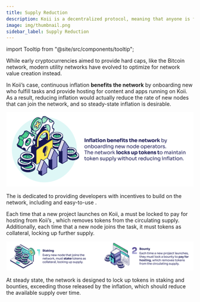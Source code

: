```yaml
---
title: Supply Reduction
description: Koii is a decentralized protocol, meaning that anyone is free to fork the code and build their own version for a specific purpose.
image: img/thumbnail.png
sidebar_label: Supply Reduction
---
```


import Tooltip from "@site/src/components/tooltip";

While early cryptocurrencies aimed to provide hard caps, like the Bitcoin network, modern utility networks have evolved to optimize for network value creation instead.

In Koii’s case, continuous inflation **benefits the network** by onboarding new <Tooltip text="node operators"/> who fulfill tasks and provide hosting for content and apps running on Koii. As a result, reducing inflation would actually reduce the rate of new nodes that can join the network, and so steady-state inflation is desirable.&#x20;

![banner](img/Supply%20Reduction%402x.svg)

The <Tooltip text="Koii Foundation"/> is dedicated to providing developers with incentives to build on the network, including <Tooltip text="grants"/> and easy-to-use <Tooltip text="tools"/>.

Each time that a new project launches on Koii, a <Tooltip text="bounty"/> must be locked to pay for hosting from Koii’s <Tooltip text="compute marketplace"/>, which removes tokens from the circulating supply. Additionally, each time that a new node joins the task, it must <Tooltip text="stake"/> tokens as collateral, locking up further supply.&#x20;

![Supply Reduction](./img/Supply%20Reduction%202%402x.svg)

At steady state, the network is designed to lock up tokens in staking and bounties, exceeding those released by the inflation, which should reduce the available supply over time.
